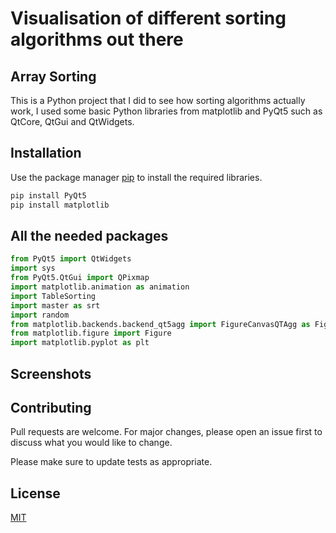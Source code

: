 #  Visualisation of different sorting algorithms out there
## Array Sorting
This is a Python project that I did to see how sorting algorithms actually work, I used some basic Python libraries from matplotlib and PyQt5 such as QtCore, QtGui and QtWidgets.

## Installation
Use the package manager [pip](https://pip.pypa.io/en/stable/) to install the required libraries.

```bash
pip install PyQt5
pip install matplotlib
```

## All the needed packages

```python
from PyQt5 import QtWidgets
import sys
from PyQt5.QtGui import QPixmap
import matplotlib.animation as animation
import TableSorting
import master as srt
import random
from matplotlib.backends.backend_qt5agg import FigureCanvasQTAgg as FigureCanvas
from matplotlib.figure import Figure
import matplotlib.pyplot as plt
```

## Screenshots


## Contributing
Pull requests are welcome. For major changes, please open an issue first to discuss what you would like to change.

Please make sure to update tests as appropriate.

## License
[MIT](https://choosealicense.com/licenses/mit/)
